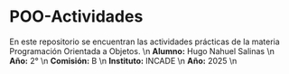 # POO-Actividades
En este repositorio se encuentran las actividades prácticas de la materia Programación Orientada a Objetos. \n
**Alumno:** Hugo Nahuel Salinas \n
**Año:** 2° \n
**Comisión:** B \n
**Instituto:** INCADE \n
**Año:** 2025 \n
